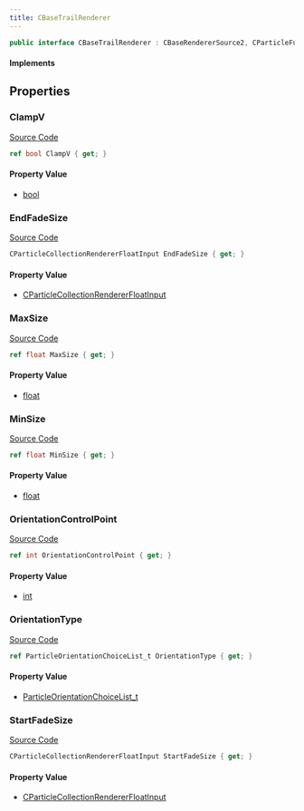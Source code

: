 ```yaml
---
title: CBaseTrailRenderer
---
```


```csharp
public interface CBaseTrailRenderer : CBaseRendererSource2, CParticleFunctionRenderer, CParticleFunction, ISchemaClass<CParticleFunction>, ISchemaClass<CParticleFunctionRenderer>, ISchemaClass<CBaseRendererSource2>, ISchemaClass<CBaseTrailRenderer>, ISchemaField, ISchemaClass, INativeHandle
```

#### Implements

## Properties

### ClampV

[Source Code](https://github.com/swiftly-solution/swiftlys2/blob/main/managed/src/SwiftlyS2.Generated/Schemas/Interfaces/CBaseTrailRenderer.cs#L29)

```csharp
ref bool ClampV { get; }
```

#### Property Value

- [bool](https://learn.microsoft.com/dotnet/api/system.boolean)

### EndFadeSize

[Source Code](https://github.com/swiftly-solution/swiftlys2/blob/main/managed/src/SwiftlyS2.Generated/Schemas/Interfaces/CBaseTrailRenderer.cs#L27)

```csharp
CParticleCollectionRendererFloatInput EndFadeSize { get; }
```

#### Property Value

- [CParticleCollectionRendererFloatInput](/docs/api/shared/schemadefinitions/cparticlecollectionrendererfloatinput)

### MaxSize

[Source Code](https://github.com/swiftly-solution/swiftlys2/blob/main/managed/src/SwiftlyS2.Generated/Schemas/Interfaces/CBaseTrailRenderer.cs#L23)

```csharp
ref float MaxSize { get; }
```

#### Property Value

- [float](https://learn.microsoft.com/dotnet/api/system.single)

### MinSize

[Source Code](https://github.com/swiftly-solution/swiftlys2/blob/main/managed/src/SwiftlyS2.Generated/Schemas/Interfaces/CBaseTrailRenderer.cs#L21)

```csharp
ref float MinSize { get; }
```

#### Property Value

- [float](https://learn.microsoft.com/dotnet/api/system.single)

### OrientationControlPoint

[Source Code](https://github.com/swiftly-solution/swiftlys2/blob/main/managed/src/SwiftlyS2.Generated/Schemas/Interfaces/CBaseTrailRenderer.cs#L19)

```csharp
ref int OrientationControlPoint { get; }
```

#### Property Value

- [int](https://learn.microsoft.com/dotnet/api/system.int32)

### OrientationType

[Source Code](https://github.com/swiftly-solution/swiftlys2/blob/main/managed/src/SwiftlyS2.Generated/Schemas/Interfaces/CBaseTrailRenderer.cs#L17)

```csharp
ref ParticleOrientationChoiceList_t OrientationType { get; }
```

#### Property Value

- [ParticleOrientationChoiceList_t](/docs/api/shared/schemadefinitions/particleorientationchoicelist_t)

### StartFadeSize

[Source Code](https://github.com/swiftly-solution/swiftlys2/blob/main/managed/src/SwiftlyS2.Generated/Schemas/Interfaces/CBaseTrailRenderer.cs#L25)

```csharp
CParticleCollectionRendererFloatInput StartFadeSize { get; }
```

#### Property Value

- [CParticleCollectionRendererFloatInput](/docs/api/shared/schemadefinitions/cparticlecollectionrendererfloatinput)

